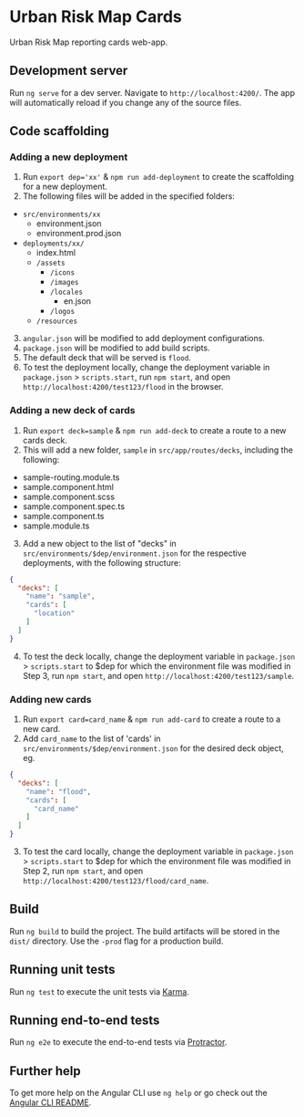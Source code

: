 # Urban Risk Map Cards
Urban Risk Map reporting cards web-app.

## Development server

Run `ng serve` for a dev server. Navigate to `http://localhost:4200/`. The app will automatically reload if you change any of the source files.

## Code scaffolding
### Adding a new deployment
1. Run `export dep='xx'` & `npm run add-deployment` to create the scaffolding for a new deployment.
2. The following files will be added in the specified folders:
- `src/environments/xx`
  - environment.json
  - environment.prod.json
- `deployments/xx/`
  - index.html
  - `/assets`
    - `/icons`
    - `/images`
    - `/locales`
      - en.json
    - `/logos`
  - `/resources`
3. `angular.json` will be modified to add deployment configurations.
4. `package.json` will be modified to add build scripts.
4. The default deck that will be served is `flood`.
5. To test the deployment locally, change the deployment variable in `package.json` > `scripts.start`, run `npm start`, and open `http://localhost:4200/test123/flood` in the browser.

### Adding a new deck of cards
1. Run `export deck=sample` & `npm run add-deck` to create a route to a new cards deck.
2. This will add a new folder, `sample` in `src/app/routes/decks`, including the following:
- sample-routing.module.ts
- sample.component.html
- sample.component.scss
- sample.component.spec.ts
- sample.component.ts
- sample.module.ts
3. Add a new object to the list of "decks" in `src/environments/$dep/environment.json` for the respective deployments, with the following structure:
```json
{
  "decks": [
    "name": "sample",
    "cards": [
      "location"
    ]
  ]
}
```
4. To test the deck locally, change the deployment variable in `package.json` > `scripts.start` to $dep for which the environment file was modified in Step 3, run `npm start`, and open `http://localhost:4200/test123/sample`.

### Adding new cards
1. Run `export card=card_name` & `npm run add-card` to create a route to a new card.
2. Add `card_name` to the list of 'cards' in `src/environments/$dep/environment.json` for the desired deck object, eg.
```json
{
  "decks": [
    "name": "flood",
    "cards": [
      "card_name"
    ]
  ]
}
```
3. To test the card locally, change the deployment variable in `package.json` > `scripts.start` to $dep for which the environment file was modified in Step 2, run `npm start`, and open `http://localhost:4200/test123/flood/card_name`.

## Build

Run `ng build` to build the project. The build artifacts will be stored in the `dist/` directory. Use the `-prod` flag for a production build.

## Running unit tests

Run `ng test` to execute the unit tests via [Karma](https://karma-runner.github.io).

## Running end-to-end tests

Run `ng e2e` to execute the end-to-end tests via [Protractor](http://www.protractortest.org/).

## Further help

To get more help on the Angular CLI use `ng help` or go check out the [Angular CLI README](https://github.com/angular/angular-cli/blob/master/README.md).
